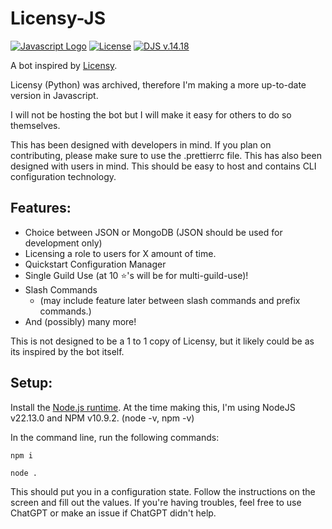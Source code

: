 # Licensy-JS

[![Javascript Logo](https://img.shields.io/badge/Javascript-red?logo=javascript)](#) [![License](https://img.shields.io/badge/license-mit-red)](#)
[![DJS v.14.18](https://img.shields.io/badge/discordjs-14.18.0-blue)](#)

A bot inspired by [Licensy](https://github.com/albertopoljak/Licensy/blob/master/README.md).

Licensy (Python) was archived, therefore I'm making a more up-to-date version in Javascript.

I will not be hosting the bot but I will make it easy for others to do so themselves.

This has been designed with developers in mind. If you plan on contributing, please make sure to use the .prettierrc file.
This has also been designed with users in mind. This should be easy to host and contains CLI configuration technology.

## Features:

- Choice between JSON or MongoDB (JSON should be used for development only)
- Licensing a role to users for X amount of time.
- Quickstart Configuration Manager
- Single Guild Use (at 10 ⭐'s will be for multi-guild-use)!
- Slash Commands
  - (may include feature later between slash commands and prefix commands.)
- And (possibly) many more!

This is not designed to be a 1 to 1 copy of Licensy, but it likely could be as its inspired by the bot itself.

## Setup:

Install the [Node.js runtime](https://nodejs.org/en). At the time making this, I'm using NodeJS v22.13.0 and NPM v10.9.2. (node -v, npm -v)

In the command line, run the following commands:

`npm i`

`node .`

This should put you in a configuration state. Follow the instructions on the screen and fill out the values. If you're having troubles, feel free to
use ChatGPT or make an issue if ChatGPT didn't help.
